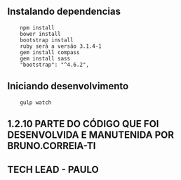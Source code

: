 ## Instalando dependencias

```
    npm install
    bower install
    bootstrap install
    ruby será a versão 3.1.4-1
    gem install compass 
    gem install sass
    "bootstrap": "^4.6.2",

```

## Iniciando desenvolvimento

```
    gulp watch

```
## 1.2.10 PARTE DO CÓDIGO QUE FOI DESENVOLVIDA E MANUTENIDA POR BRUNO.CORREIA-TI

## TECH LEAD - PAULO